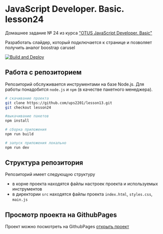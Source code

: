 # JavaScript Developer. Basic. lesson24

Домашнее задание № 24 из курса ["OTUS JavaScript Developer. Basic"](https://github.com/vvscode/otus--javascript-basic/blob/master/lessons/lesson24/ht.md)

Разработать слайдер, который подключается к странице и позволяет получить аналог boostrap carusel

[![Build and Deploy](https://github.com/ups2201/lesson24/actions/workflows/deploy.yml/badge.svg)](https://github.com/ups2201/lesson13/actions/workflows/deploy.yml)

## Работа с репозиторием

Репозиторий обслуживается инструментами на базе Node.js. Для работы понадобится `node.js` и `npm` (в качестве пакетного менеджера).

```bash
# скачивание проекта
git clone https://github.com/ups2201/lesson13.git
git checkout lesson24

#выкачивание пакетов
npm install

# сборка приложения
npm run build

# запуск приложения локально
npm run dev
```


## Структура репозитория

Репозиторий имеет следующую структуру

- в корне проекта находятся файлы настроек проекта и используемых инструментов
- в директории `src` находятся файлы проекта `index.html`, `styles.css`, `main.js`

## Просмотр проекта на GithubPages
Проект можно посмотреть на GithubPages [открыть проект](https://ups2201.github.io/lesson24/)
